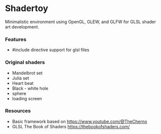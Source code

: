 # Shadertoy
Minimalistic environment using OpenGL, GLEW, and GLFW for GLSL shader art development. 

### Features
- #include directive support for glsl files

### Original shaders
- Mandelbrot set
- Julia set
- Heart beat
- Black - white hole
- sphere
- loading screen

### Resources
- Basic framework based on https://www.youtube.com/@TheCherno
- GLSL The Book of Shaders https://thebookofshaders.com/

